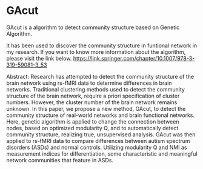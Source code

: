 # GAcut
GAcut is a algorithm to detect community structure based on Genetic Algorithm. 

It has been used to discover the community structure in funtional network in my research. 
If you want to know more information about the algorithm, please visit the link below.
https://link.springer.com/chapter/10.1007/978-3-319-59081-3_53

Abstract:
Research has attempted to detect the community structure of the brain network using rs-fMRI data to determine differences in brain networks. Traditional clustering methods used to detect the community structure of the brain network, require a priori specification of cluster numbers. However, the cluster number of the brain network remains unknown. In this paper, we propose a new method, GAcut, to detect the community structure of real-world networks and brain functional networks. Here, genetic algorithm is applied to change the connection between nodes, based on optimized modularity Q, and to automatically detect community structure, realizing true, unsupervised analysis. GAcut was then applied to rs-fMRI data to compare differences between autism spectrum disorders (ASDs) and normal controls. Utilizing modularity Q and NMI as measurement indices for differentiation, some characteristic and meaningful network communities that feature in ASDs.
